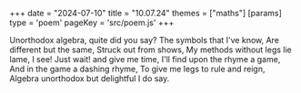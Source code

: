 +++
date = "2024-07-10"
title = "10.07.24"
themes = ["maths"]
[params]
  type = 'poem'
  pageKey = 'src/poem.js'
+++

Unorthodox algebra, quite did you say?
The symbols that I've know,
Are different but the same,
Struck out from shows,
My methods without legs lie lame,
I see! Just wait! and give me time,
I'll find upon the rhyme a game,
And in the game a dashing rhyme,
To give me legs to rule and reign,
Algebra unorthodox but delightful I do say.
